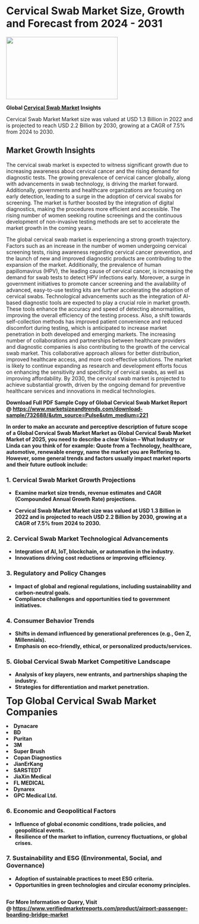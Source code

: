 <H1>Cervical Swab Market Size, Growth and Forecast from 2024 - 2031</H1><img class="aligncenter size-medium wp-image-584254" src="https://thirdeyenews.in/wp-content/uploads/2024/09/Global-Market-Research-300x168.jpeg" alt="" width="300" height="168" /><p><strong>Global&nbsp;<a href="https://www.marketsizeandtrends.com/download-sample/732688/&amp;utm_source=Pulse&amp;utm_medium=221">Cervical Swab Market</a> Insights</strong></p><p>Cervical Swab Market Market size was valued at USD 1.3 Billion in 2022 and is projected to reach USD 2.2 Billion by 2030, growing at a CAGR of 7.5% from 2024 to 2030.</p><p><h2>Market Growth Insights</h2> <p>The cervical swab market is expected to witness significant growth due to increasing awareness about cervical cancer and the rising demand for diagnostic tests. The growing prevalence of cervical cancer globally, along with advancements in swab technology, is driving the market forward. Additionally, governments and healthcare organizations are focusing on early detection, leading to a surge in the adoption of cervical swabs for screening. The market is further boosted by the integration of digital diagnostics, making the procedures more efficient and accessible. The rising number of women seeking routine screenings and the continuous development of non-invasive testing methods are set to accelerate the market growth in the coming years.</p> <p><strong></strong></p> <p>The global cervical swab market is experiencing a strong growth trajectory. Factors such as an increase in the number of women undergoing cervical screening tests, rising awareness regarding cervical cancer prevention, and the launch of new and improved diagnostic products are contributing to the expansion of the market. Additionally, the prevalence of human papillomavirus (HPV), the leading cause of cervical cancer, is increasing the demand for swab tests to detect HPV infections early. Moreover, a surge in government initiatives to promote cancer screening and the availability of advanced, easy-to-use testing kits are further accelerating the adoption of cervical swabs. Technological advancements such as the integration of AI-based diagnostic tools are expected to play a crucial role in market growth. These tools enhance the accuracy and speed of detecting abnormalities, improving the overall efficiency of the testing process. Also, a shift towards self-collection methods has improved patient convenience and reduced discomfort during testing, which is anticipated to increase market penetration in both developed and emerging markets. The increasing number of collaborations and partnerships between healthcare providers and diagnostic companies is also contributing to the growth of the cervical swab market. This collaborative approach allows for better distribution, improved healthcare access, and more cost-effective solutions. The market is likely to continue expanding as research and development efforts focus on enhancing the sensitivity and specificity of cervical swabs, as well as improving affordability. By 2030, the cervical swab market is projected to achieve substantial growth, driven by the ongoing demand for preventive healthcare services and innovations in medical technologies.</p> <p><strong></p><p><span class=""><strong>Download Full PDF Sample Copy of Global Cervical Swab Market Report</strong> @ <a href="https://www.marketsizeandtrends.com/download-sample/732688/&amp;utm_source=Pulse&amp;utm_medium=221" target="_blank">https://www.marketsizeandtrends.com/download-sample/732688/&amp;utm_source=Pulse&amp;utm_medium=221</a></span></p><p>In order to make an accurate and perceptive description of future scope of a Global&nbsp;Cervical Swab Market Market as Global&nbsp;Cervical Swab Market Market of 2025, you need to describe a clear Vision &ndash; What Industry or Linda can you think of for example: Quote from a Technology, healthcare, automotive, renewable energy, name the market you are Reffering to. However, some general trends and factors usually impact market reports and their future outlook include:</p><h3>1.&nbsp;<strong>Cervical Swab Market Growth Projections</strong></h3><ul><li>Examine market size trends, revenue estimates and CAGR (Compounded Annual Growth Rate) projections.</li><li><p>Cervical Swab Market Market size was valued at USD 1.3 Billion in 2022 and is projected to reach USD 2.2 Billion by 2030, growing at a CAGR of 7.5% from 2024 to 2030.</p></li></ul><h3>2.&nbsp;<strong>Cervical Swab Market Technological Advancements</strong></h3><ul><li>Integration of AI, IoT, blockchain, or automation in the industry.</li><li>Innovations driving cost reductions or improving efficiency.</li></ul><h3>3.&nbsp;<strong>Regulatory and Policy Changes</strong></h3><ul><li>Impact of global and regional regulations, including sustainability and carbon-neutral goals.</li><li>Compliance challenges and opportunities tied to government initiatives.</li></ul><h3>4.&nbsp;<strong>Consumer Behavior Trends</strong></h3><ul><li>Shifts in demand influenced by generational preferences (e.g., Gen Z, Millennials).</li><li>Emphasis on eco-friendly, ethical, or personalized products/services.</li></ul><h3>5.&nbsp;<strong>Global Cervical Swab Market Competitive Landscape</strong></h3><ul><li>Analysis of key players, new entrants, and partnerships shaping the industry.</li><li>Strategies for differentiation and market penetration.</li></ul><p data-pm-slice="1 1 []"><span style="color: inherit; font-family: inherit; font-size: 25px;">Top Global Cervical Swab Market Companies</span></p><div class="" data-test-id=""><p><li>Dynacare</li><li> BD</li><li> Puritan</li><li> 3M</li><li> Super Brush</li><li> Copan Diagnostics</li><li> JianErKang</li><li> SARSTEDT</li><li> JiaXin Medical</li><li> FL MEDICAL</li><li> Dynarex</li><li> GPC Medical Ltd.</li></p></div><h3>6.&nbsp;<strong>Economic and Geopolitical Factors</strong></h3><ul><li>Influence of global economic conditions, trade policies, and geopolitical events.</li><li>Resilience of the market to inflation, currency fluctuations, or global crises.</li></ul><h3>7.&nbsp;<strong>Sustainability and ESG (Environmental, Social, and Governance)</strong></h3><ul><li>Adoption of sustainable practices to meet ESG criteria.</li><li>Opportunities in green technologies and circular economy principles.</li></ul><h2><strong style="font-size: 14px;">For More Information or Query, Visit @&nbsp;</strong><a style="background-color: #ffffff; font-size: 14px;" href="https://www.marketsizeandtrends.com/report/cervical-swab-market/" target="_blank">https://www.verifiedmarketreports.com/product/airport-passenger-boarding-bridge-market</a></h2>
